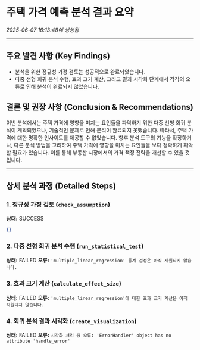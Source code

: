# 주택 가격 예측 분석 결과 요약
_2025-06-07 16:13:48에 생성됨_

---

## 주요 발견 사항 (Key Findings)
- 분석을 위한 정규성 가정 검토는 성공적으로 완료되었습니다.
- 다중 선형 회귀 분석 수행, 효과 크기 계산, 그리고 결과 시각화 단계에서 각각의 오류로 인해 분석이 완료되지 않았습니다.


## 결론 및 권장 사항 (Conclusion & Recommendations)
이번 분석에서는 주택 가격에 영향을 미치는 요인들을 파악하기 위한 다중 선형 회귀 분석이 계획되었으나, 기술적인 문제로 인해 분석이 완료되지 못했습니다. 따라서, 주택 가격에 대한 명확한 인사이트를 제공할 수 없었습니다. 향후 분석 도구의 기능을 확장하거나, 다른 분석 방법을 고려하여 주택 가격에 영향을 미치는 요인들을 보다 정확하게 파악할 필요가 있습니다. 이를 통해 부동산 시장에서의 가격 책정 전략을 개선할 수 있을 것입니다.

---

## 상세 분석 과정 (Detailed Steps)

### 1. 정규성 가정 검토 (`check_assumption`)
**상태:** SUCCESS

```json
{}
```

### 2. 다중 선형 회귀 분석 수행 (`run_statistical_test`)
**상태:** FAILED
**오류:** `'multiple_linear_regression' 통계 검정은 아직 지원되지 않습니다.`

### 3. 효과 크기 계산 (`calculate_effect_size`)
**상태:** FAILED
**오류:** `'multiple_linear_regression'에 대한 효과 크기 계산은 아직 지원되지 않습니다.`

### 4. 회귀 분석 결과 시각화 (`create_visualization`)
**상태:** FAILED
**오류:** `시각화 처리 중 오류: 'ErrorHandler' object has no attribute 'handle_error'`